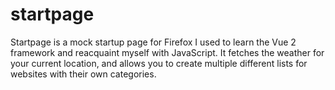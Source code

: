 # startpage
Startpage is a mock startup page for Firefox I used to learn the Vue 2 framework and reacquaint myself with JavaScript. It fetches the weather for your current location, and allows you to create multiple different lists for websites with their own categories. 

